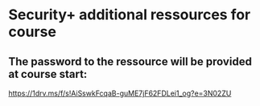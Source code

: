 # Security+ additional ressources for course  
 
## The password to the ressource will be provided at course start:
https://1drv.ms/f/s!AiSswkFcqaB-guME7jF62FDLei1_og?e=3N02ZU